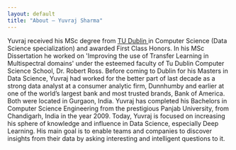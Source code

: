```yaml
---
layout: default
title: "About – Yuvraj Sharma"
---
```


Yuvraj received his MSc degree from <a href="https://www.tudublin.ie/"> TU Dublin </a>  in Computer Science (Data Science specialization) and awarded First Class Honors. In his MSc Dissertation he worked on 'Improving the use of Transfer Learning in Multispectral domains' under the esteemed faculty of Tu Dublin Computer Science School, Dr. Robert Ross. Before coming to Dublin for his Masters in Data Science, Yuvraj had worked for the better part of last decade as a  strong data analyst at a consumer analytic firm, Dunnhumby and earlier at one of the world’s largest bank and most trusted brands, Bank of America. Both were located in Gurgaon, India. Yuvraj has completed his Bachelors in Computer Science Engineering from the prestigious Panjab University, from Chandigarh, India in the year 2009. Today, Yuvraj is focused on increasing his sphere of knowledge and influence in Data Science, especially Deep Learning. His main goal is to enable teams and companies to discover insights from their data by asking interesting and intelligent questions to it.

